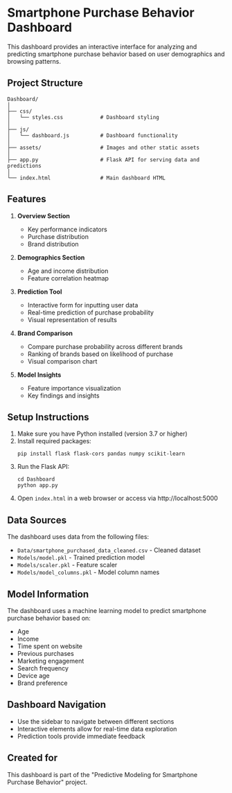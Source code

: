 # Smartphone Purchase Behavior Dashboard

This dashboard provides an interactive interface for analyzing and predicting smartphone purchase behavior based on user demographics and browsing patterns.

## Project Structure

```
Dashboard/
│
├── css/
│   └── styles.css            # Dashboard styling
│
├── js/
│   └── dashboard.js          # Dashboard functionality
│
├── assets/                   # Images and other static assets
│
├── app.py                    # Flask API for serving data and predictions
│
└── index.html                # Main dashboard HTML
```

## Features

1. **Overview Section**
   - Key performance indicators
   - Purchase distribution
   - Brand distribution

2. **Demographics Section**
   - Age and income distribution
   - Feature correlation heatmap

3. **Prediction Tool**
   - Interactive form for inputting user data
   - Real-time prediction of purchase probability
   - Visual representation of results

4. **Brand Comparison**
   - Compare purchase probability across different brands
   - Ranking of brands based on likelihood of purchase
   - Visual comparison chart

5. **Model Insights**
   - Feature importance visualization
   - Key findings and insights

## Setup Instructions

1. Make sure you have Python installed (version 3.7 or higher)
2. Install required packages:
   ```
   pip install flask flask-cors pandas numpy scikit-learn
   ```
3. Run the Flask API:
   ```
   cd Dashboard
   python app.py
   ```
4. Open `index.html` in a web browser or access via http://localhost:5000

## Data Sources

The dashboard uses data from the following files:
- `Data/smartphone_purchased_data_cleaned.csv` - Cleaned dataset
- `Models/model.pkl` - Trained prediction model
- `Models/scaler.pkl` - Feature scaler
- `Models/model_columns.pkl` - Model column names

## Model Information

The dashboard uses a machine learning model to predict smartphone purchase behavior based on:
- Age
- Income
- Time spent on website
- Previous purchases
- Marketing engagement
- Search frequency
- Device age
- Brand preference

## Dashboard Navigation

- Use the sidebar to navigate between different sections
- Interactive elements allow for real-time data exploration
- Prediction tools provide immediate feedback

## Created for

This dashboard is part of the "Predictive Modeling for Smartphone Purchase Behavior" project.
